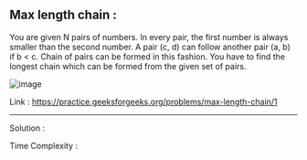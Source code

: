 ## Max length chain :

You are given N pairs of numbers. In every pair, the first number is always smaller than the second number. A pair (c, d) can follow another pair (a, b) if b < c. Chain of pairs can be formed in this fashion. You have to find the longest chain which can be formed from the given set of pairs. 

![image](https://user-images.githubusercontent.com/23376002/166093292-1b1cba8a-4b21-4f4b-9282-bd65c97f4c57.png)


Link : https://practice.geeksforgeeks.org/problems/max-length-chain/1


-----------------------------------------------------------------------------------------------------------------------------------------------------


Solution :

Time Complexity :




